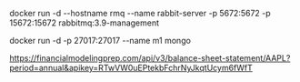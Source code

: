 docker run -d --hostname rmq --name rabbit-server -p 5672:5672 -p 15672:15672 rabbitmq:3.9-management

docker run -d -p 27017:27017 --name m1 mongo

https://financialmodelingprep.com/api/v3/balance-sheet-statement/AAPL?period=annual&apikey=RTwVW0uEPtekbFchrNyJkqtUcym6fWfT